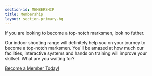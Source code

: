 ```yaml
---
section-id: MEMBERSHIP
title: Membership
layout: section-primary-bg
---
```

If you are looking to become a top-notch marksmen, look no futher.

Our indoor shooting range will definitely help you on your journey to become a top-notch marksmen. You'll be amazed at how much our facilities, interactive systems and hands on training will improve your skillset. What are you waiting for?

<a class="btn btn-black" href="/membership">Become a Member Today!</a>